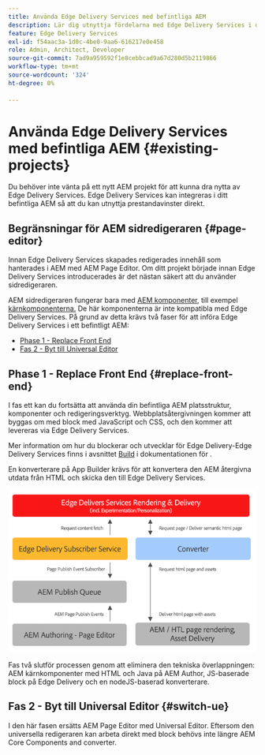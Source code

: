 ```yaml
---
title: Använda Edge Delivery Services med befintliga AEM
description: Lär dig utnyttja fördelarna med Edge Delivery Services i dina befintliga AEM projekt
feature: Edge Delivery Services
exl-id: f54aac3a-1d0c-4be0-9aa6-616217e0e458
role: Admin, Architect, Developer
source-git-commit: 7ad9a959592f1e8cebbcad9a67d280d5b2119866
workflow-type: tm+mt
source-wordcount: '324'
ht-degree: 0%

---
```



# Använda Edge Delivery Services med befintliga AEM {#existing-projects}

Du behöver inte vänta på ett nytt AEM projekt för att kunna dra nytta av Edge Delivery Services. Edge Delivery Services kan integreras i ditt befintliga AEM så att du kan utnyttja prestandavinster direkt.

## Begränsningar för AEM sidredigeraren {#page-editor}

Innan Edge Delivery Services skapades redigerades innehåll som hanterades i AEM med AEM Page Editor. Om ditt projekt började innan Edge Delivery Services introducerades är det nästan säkert att du använder sidredigeraren.

AEM sidredigeraren fungerar bara med [AEM komponenter](/help/implementing/developing/components/overview.md), till exempel [kärnkomponenterna.](https://experienceleague.adobe.com/docs/experience-manager-core-components/using/introduction.html) De här komponenterna är inte kompatibla med Edge Delivery Services. På grund av detta krävs två faser för att införa Edge Delivery Services i ett befintligt AEM:

* [Phase 1 - Replace Front End](#replace-front-end)
* [Fas 2 - Byt till Universal Editor](#switch-ue)

## Phase 1 - Replace Front End {#replace-front-end}

I fas ett kan du fortsätta att använda din befintliga AEM platsstruktur, komponenter och redigeringsverktyg. Webbplatsåtergivningen kommer att byggas om med block med JavaScript och CSS, och den kommer att levereras via Edge Delivery Services.

Mer information om hur du blockerar och utvecklar för Edge Delivery-Edge Delivery Services finns i avsnittet [Build](/help/edge/developer/block-collection.md) i dokumentationen för .

En konverterare på App Builder krävs för att konvertera den AEM återgivna utdata från HTML och skicka den till Edge Delivery Services.

![Innehållskonverteraren i publiceringsflödet](assets/content-converter.png)

Fas två slutför processen genom att eliminera den tekniska överlappningen: AEM kärnkomponenter med HTML och Java på AEM Author, JS-baserade block på Edge Delivery och en nodeJS-baserad konverterare.

## Fas 2 - Byt till Universal Editor {#switch-ue}

I den här fasen ersätts AEM Page Editor med Universal Editor. Eftersom den universella redigeraren kan arbeta direkt med block behövs inte längre AEM Core Components and converter.

